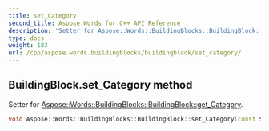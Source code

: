 ```yaml
---
title: set_Category
second_title: Aspose.Words for C++ API Reference
description: 'Setter for Aspose::Words::BuildingBlocks::BuildingBlock::get_Category.'
type: docs
weight: 183
url: /cpp/aspose.words.buildingblocks/buildingblock/set_category/
---
```

## BuildingBlock.set_Category method


Setter for [Aspose::Words::BuildingBlocks::BuildingBlock::get_Category](../get_category/).

```cpp
void Aspose::Words::BuildingBlocks::BuildingBlock::set_Category(const System::String &value)
```

